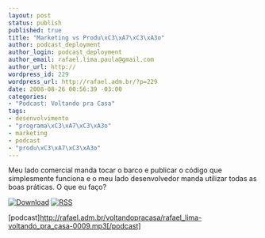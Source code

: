 ```yaml
--- 
layout: post
status: publish
published: true
title: "Marketing vs Produ\xC3\xA7\xC3\xA3o"
author: podcast_deployment
author_login: podcast_deployment
author_email: rafael.lima.paula@gmail.com
author_url: http://
wordpress_id: 229
wordpress_url: http://rafael.adm.br/?p=229
date: 2008-08-26 00:56:39 -03:00
categories: 
- "Podcast: Voltando pra Casa"
tags: 
- desenvolvimento
- "programa\xC3\xA7\xC3\xA3o"
- marketing
- podcast
- "produ\xC3\xA7\xC3\xA3o"
---
```

Meu lado comercial manda tocar o barco e publicar o código que simplesmente funciona e o meu lado desenvolvedor manda utilizar todas as boas práticas. O que eu faço?

<a class="noborder" href="http://rafael.adm.br/voltandopracasa/rafael_lima-voltando_pra_casa-0009.mp3" title="Download"><img src="http://rafael.adm.br/images/download_green.gif" border="0" alt="Download" /></a> <a class="noborder" href="http://feeds.feedburner.com/rafael_lima_podcast" title="RSS"><img src="http://rafael.adm.br/images/icn-feed-16x16.png" border="0" alt="RSS" /></a>

[podcast]http://rafael.adm.br/voltandopracasa/rafael_lima-voltando_pra_casa-0009.mp3[/podcast]
